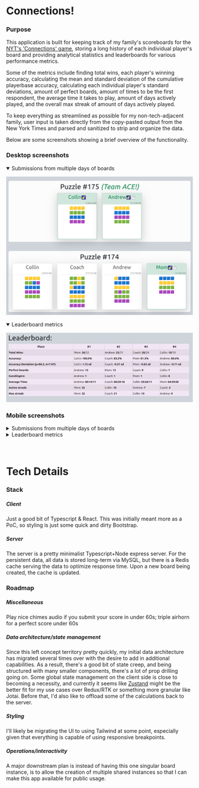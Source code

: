 # Connections!

### Purpose

This application is built for keeping track of my family's scoreboards for the [NYT's 'Connections' game](https://www.nytimes.com/games/connections), storing a long history of each individual player's board and providing analytical statistics and leaderboards for various performance metrics.

Some of the metrics include finding total wins, each player's winning accuracy, calculating the mean and standard deviation of the cumulative playerbase accuracy, calculating each individual player's standard deviations, amount of perfect boards, amount of times to be the first respondent, the average time it takes to play, amount of days actively played, and the overall max streak of amount of days actively played.

To keep everything as streamlined as possible for my non-tech-adjacent family, user input is taken directly from the copy-pasted output from the New York Times and parsed and sanitized to strip and organize the data.

Below are some screenshots showing a brief overview of the functionality.

### Desktop screenshots

<details open>
<summary>Submissions from multiple days of boards</summary>

![Submissions of two days of boards in a roughly widescreen aspect ratio](./media/Boards_Wide.png "Widescreen Board Submissions")

</details>

<details open>
<summary>Leaderboard metrics</summary>

![A leaderboard in a roughly widescreen aspect ratio keeping track of various scores and metrics](./media/Leaderboard_Wide.png "Widescreen Leaderboard")

</details>

### Mobile screenshots

<details>
<summary>Submissions from multiple days of boards</summary>

![Submissions of two days of boards in a roughly portrait aspect ratio](./media/Boards_Responsive.png "Mobile/Responsive Board Submissions")

</details>

<details>
<summary>Leaderboard metrics</summary>

![A leaderboard in a roughly portrait aspect ratio keeping track of various scores and metrics](./media/Leaderboard_Responsive.png "Responsive Leaderboard")

</details>

<br />
<br />

# Tech Details

### Stack

##### Client

Just a good bit of Typescript & React. This was initially meant more as a PoC, so styling is just some quick and dirty Bootstrap.

##### Server

The server is a pretty minimalist Typescript+Node express server. For the persistent data, all data is stored long-term via MySQL, but there is a Redis cache serving the data to optimize response time. Upon a new board being created, the cache is updated.

### Roadmap

##### Miscellaneous

Play nice chimes audio if you submit your score in under 60s; triple airhorn for a perfect score under 60s

##### Data architecture/state management

Since this left concept territory pretty quickly, my initial data architecture has migrated several times over with the desire to add in additional capabilities. As a result, there's a good bit of state creep, and being structured with many smaller components, there's a lot of prop drilling going on. Some global state management on the client side is close to becoming a necessity, and currently it seems like [Zustand](https://zustand-demo.pmnd.rs/) might be the better fit for my use cases over Redux/RTK or something more granular like Jotai. Before that, I'd also like to offload some of the calculations back to the server.

##### Styling

I'll likely be migrating the UI to using Tailwind at some point, especially given that everything is capable of using responsive breakpoints.

##### Operations/interactivity

A major downstream plan is instead of having this one singular board instance, is to allow the creation of multiple shared instances so that I can make this app available for public usage.
